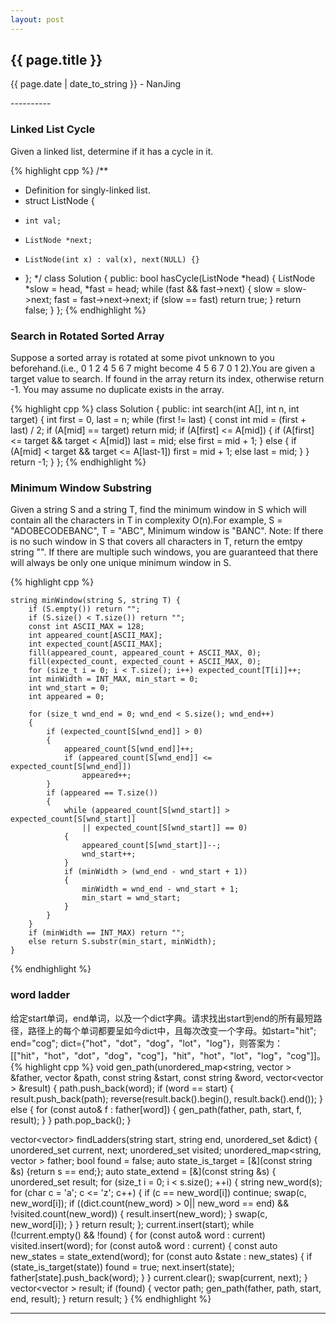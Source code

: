 ```yaml
---
layout: post
---
```


<h2>{{ page.title }}</h2>
<p class='meta'>{{ page.date | date_to_string }} - NanJing</p>
----------

### Linked List Cycle ###
Given a linked list, determine if it has a cycle in it.

{% highlight cpp %}
/**
 * Definition for singly-linked list.
 * struct ListNode {
 *     int val;
 *     ListNode *next;
 *     ListNode(int x) : val(x), next(NULL) {}
 * };
 */
class Solution {
public:
    bool hasCycle(ListNode *head) {
        ListNode *slow = head, *fast = head;
        while (fast && fast->next) 
        {
            slow = slow->next;
            fast = fast->next->next;
            if (slow == fast) 
                return true;
        }
        return false;
    }
};
{% endhighlight %}

### Search in Rotated Sorted Array ###
Suppose a sorted array is rotated at some pivot unknown to you beforehand.(i.e., 0 1 2 4 5 6 7 might become 4 5 6 7 0 1 2).You are given a target value to search. If found in the array return its index, otherwise return -1. You may assume no duplicate exists in the array.

{% highlight cpp %}
class Solution {
public:
int search(int A[], int n, int target) {
        int first = 0, last = n;
        while (first != last)
        {
            const int mid = (first + last) / 2;
            if (A[mid] == target)
                return mid;
            if (A[first] <= A[mid])
            {
                if (A[first] <= target && target < A[mid])
                    last = mid;
                else
                    first = mid + 1;
            } 
            else
            {
                if (A[mid] < target && target <= A[last-1])
                    first = mid + 1;
                else
                    last = mid;
            }
        }
                return -1;
    }
};
{% endhighlight %}

### Minimum Window Substring ###
Given a string S and a string T, find the minimum window in S which will contain all the characters in T in complexity O(n).For example, S = "ADOBECODEBANC", T = "ABC", Minimum window is "BANC". Note: If there is no such window in S that covers all characters in T, return the emtpy string "". If there are multiple such windows, you are guaranteed that there will always be only one unique minimum window in S.

{% highlight cpp %}

	string minWindow(string S, string T) {
		if (S.empty()) return "";
		if (S.size() < T.size()) return "";
		const int ASCII_MAX = 128;
		int appeared_count[ASCII_MAX];
		int expected_count[ASCII_MAX];
		fill(appeared_count, appeared_count + ASCII_MAX, 0);
		fill(expected_count, expected_count + ASCII_MAX, 0);
		for (size_t i = 0; i < T.size(); i++) expected_count[T[i]]++;
		int minWidth = INT_MAX, min_start = 0;
		int wnd_start = 0;
		int appeared = 0;

		for (size_t wnd_end = 0; wnd_end < S.size(); wnd_end++)
		{
			if (expected_count[S[wnd_end]] > 0) 
			{
				appeared_count[S[wnd_end]]++;
				if (appeared_count[S[wnd_end]] <= expected_count[S[wnd_end]])
					appeared++;
			}
			if (appeared == T.size()) 
			{ 
				while (appeared_count[S[wnd_start]] > expected_count[S[wnd_start]]
					|| expected_count[S[wnd_start]] == 0) 
				{
					appeared_count[S[wnd_start]]--;
					wnd_start++;
				}
				if (minWidth > (wnd_end - wnd_start + 1)) 
				{
					minWidth = wnd_end - wnd_start + 1;
					min_start = wnd_start;
				}
			}
		}
		if (minWidth == INT_MAX) return "";
		else return S.substr(min_start, minWidth);
	}
{% endhighlight %}

### word ladder ###

给定start单词，end单词，以及一个dict字典。请求找出start到end的所有最短路径，路径上的每个单词都要呈如今dict中，且每次改变一个字母。如start="hit"; end="cog"; dict={"hot"，"dot"，"dog"，"lot"，"log"}，则答案为：[["hit"，"hot"，"dot"，"dog"，"cog"]，"hit"，"hot"，"lot"，"log"，"cog"]]。
{% highlight cpp %}
void gen_path(unordered_map<string, vector<string> > &father, vector<string> &path, const string &start, const string &word,
vector<vector<string> > &result)
{
	path.push_back(word);
	if (word == start)
	{
		result.push_back(path);
		reverse(result.back().begin(), result.back().end());
	}
	else
	{
		for (const auto& f : father[word])
		{
			gen_path(father, path, start, f, result);
		}
	}
	path.pop_back();
}

vector<vector<string>> findLadders(string start, string end, unordered_set<string> &dict) {
	unordered_set<string> current, next;
	unordered_set<string> visited;
	unordered_map<string, vector<string> > father;
	bool found = false;
	auto state_is_target = [&](const string &s) {return s == end;};
	auto state_extend = [&](const string &s)
	{
		unordered_set<string> result;
		for (size_t i = 0; i < s.size(); ++i)
		{
			string new_word(s);
			for (char c = 'a'; c <= 'z'; c++)
			{
				if (c == new_word[i]) 
					continue;
				swap(c, new_word[i]);
				if ((dict.count(new_word) > 0|| new_word == end) && !visited.count(new_word))
				{
					result.insert(new_word);
				}
				swap(c, new_word[i]);
			}
		}
		return result;
	};
	current.insert(start);
	while (!current.empty() && !found)
	{
		for (const auto& word : current)
		visited.insert(word);
		for (const auto& word : current)
		{
			const auto new_states = state_extend(word);
			for (const auto &state : new_states)
			{
				if (state_is_target(state)) found = true;
				next.insert(state);
				father[state].push_back(word);
			}
		}
		current.clear();
		swap(current, next);
	}
	vector<vector<string> > result;
	if (found)
	{
		vector<string> path;
		gen_path(father, path, start, end, result);
	}
	return result;
}
{% endhighlight %}

----------
